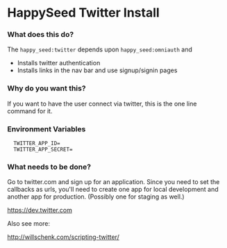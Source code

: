 HappySeed Twitter Install
====================

### What does this do?

The `happy_seed:twitter` depends upon `happy_seed:omniauth` and

* Installs twitter authentication
* Installs links in the nav bar and use signup/signin pages

### Why do you want this?

If you want to have the user connect via twitter, this is the one line command for it.

### Environment Variables

```
  TWITTER_APP_ID=
  TWITTER_APP_SECRET=
```

### What needs to be done?

Go to twitter.com and sign up for an application.  Since you need to set the callbacks as urls, you'll need to create one app for local development and another app for production.  (Possibly one for staging as well.)

https://dev.twitter.com

Also see more: 

http://willschenk.com/scripting-twitter/